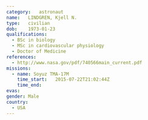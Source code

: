 ```yaml
---
category:	astronaut
name:	LINDGREN, Kjell N.
type:	civilian
dob:	1973-01-23
qualifications:
  - BSc in biology
  - MSc in cardiovascular physiology
  - Doctor of Medicine
references:
  - http://www.nasa.gov/pdf/740566main_current.pdf
missions:
  - name: Soyuz TMA-17M
    time_start:   2015-07-22T21:02:44Z
    time_end:     
evas:
gender:	Male
country:
  - USA
---
```

